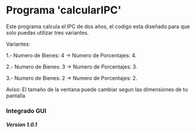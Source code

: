# Programa 'calcularIPC'
Este programa calcula el IPC de dos años, el codigo esta diseñado para que solo puedas utilizar tres variantes.

Variantes:

1.- Numero de Bienes: 4 -> Numero de Porcentajes: 4.

2.- Numero de Bienes: 3 -> Numero de Porcentajes: 3.

3.- Numero de Bienes: 2 -> Numero de Porcentajes: 2.

Aviso: El tamaño de la ventana puede cambiar segun las dimensiones de tu pantalla

### Integrado GUI

##### Version 1.0.1 
